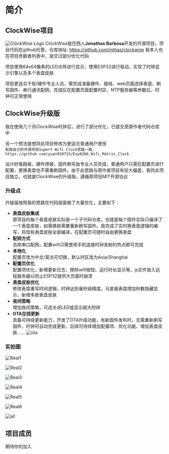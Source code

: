 # 简介

## ClockWise项目

![ClockWise Logo](/img/clockwise_logo.png)
ClockWise是巴西人**Jonathas Barbosa**开发的开源项目，项目代码在github托管，仓库地址: https://github.com/jnthas/clockwise 我本人也在项目贡献者列表中，提交过部分优化代码

项目使用64x64像素的LED点阵进行显示，使用ESP32进行驱动，实现了时钟显示引擎以及多个表盘皮肤

项目更适合于软/硬件专业人员，需完成准备硬件、接线、web页面选择表盘、刷写固件、串行通讯配网，完成后在配置页面配置时区、NTP服务器等参数后，时钟可正常使用

## ClockWise升级版

我在使用几个月ClockWise时钟后，进行了部分优化，已提交至原作者代码仓库中

另一个想法是想将此项目修改为更适合普通用户使用  
`和我自己的开源项目SuperY Wifi Clock思路一致，https://github.com/yuan910715/Esp8266_Wifi_Matrix_Clock`

设计好电路板，硬件焊接、固件刷写由专业人员完成，普通用户只需在配置页进行配置，更换表盘也不需重刷固件。由于此思路与原作者项目有较大偏差，我将此项目独立，也就是ClockWise的升级版，遵循原项目MIT开源协议

### 升级点

升级版按照我的思路在代码层面做了大量优化，主要如下：

- **表盘皮肤集成**  
原项目的每个表盘皮肤实际是一个子代码仓库，也就是每个固件实际只编译了一个表盘皮肤，如需换肤需要重新刷写固件。我完成了实时换表盘逻辑的编写，将现有表盘皮肤全部编译，在配置页可随时自由更换表盘
- **配网方式**  
去除串口配网，配置wifi只需使用手机连接时钟发射的热点即可完成
- **本地化**  
配置页改为中文/英文可切换，默认时区改为Asia/Shanghai
- **配置页优化**  
配置项优化，新增更新日志、擦除wifi按钮、运行时长显示等，js文件放入远程服务器以防止ESP32提供大页面时崩溃
- **表盘皮肤优化**  
修改表盘重写时间逻辑，时钟达到毫秒级精度。马里奥表盘增加秒数隐藏显示，新增多款表盘皮肤
- **夜间策略**  
增加夜间策略，可选关闭LED或显示超大时钟
- **OTA在线更新**  
具备可持续更新能力，开发了OTA升级功能，有新固件发布时，无需重新刷写固件，时钟可自动完成更新，后续可持续增加配置项、优化功能、增加表盘皮肤……
![ota](/img/ota.png)

### 实拍图
![Real1](/img/real1.png)

![Real2](/img/real2.png)

![Real3](/img/real3.png)

![Real4](/img/real4.png)

![Real5](/img/real5.png)

![Real6](/img/real6.png)

![all](/img/all.png)

## 项目成员

<script setup>
import { VPTeamMembers } from 'vitepress/theme'

const members = [
  {
    avatar: 'https://topyuan.top/yuan.png',
    name: '冯雪原',
    title: 'Creator',
    links: [
      { icon: 'github', link: 'https://github.com/yuan910715' }
    ]
  },
]
</script>

<VPTeamMembers size="small" :members="members" />

期待你的加入